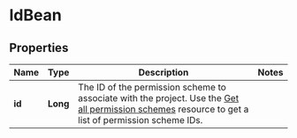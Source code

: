 

# IdBean


## Properties

Name | Type | Description | Notes
------------ | ------------- | ------------- | -------------
**id** | **Long** | The ID of the permission scheme to associate with the project. Use the [Get all permission schemes](#api-rest-api-2-permissionscheme-get) resource to get a list of permission scheme IDs. | 



